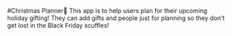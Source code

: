 #Christmas Planner🎄
This app is to help users plan for their upcoming holiday gifting! They can add gifts and people just for planning so they don't get lost in the Black Friday scuffles!
